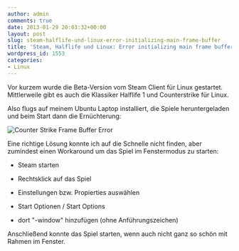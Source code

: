 ```yaml
---
author: admin
comments: true
date: 2013-01-29 20:03:32+00:00
layout: post
slug: steam-halflife-und-linux-error-initializing-main-frame-buffer
title: 'Steam, Halflife und Linux: Error initializing main frame buffer'
wordpress_id: 1553
categories:
- Linux
---
```


Vor kurzem wurde die Beta-Version vom Steam Client für Linux gestartet. Mittlerweile gibt es auch die Klassiker Halflife 1 und Counterstrike für Linux. 




Also flugs auf meinem Ubuntu Laptop installiert, die Spiele heruntergeladen und beim Start dann die Ernüchterung:




![Counter Strike Frame Buffer Error](http://andydunkel.net/assets/uploads/2013/01/CS_error_frame_buffer.png)




Eine richtige Lösung konnte ich auf die Schnelle nicht finden, aber zumindest einen Workaround um das Spiel im Fenstermodus zu starten:






  * Steam starten


  * Rechtsklick auf das Spiel


  * Einstellungen bzw. Propierties auswählen


  * Start Optionen / Start Options


  * dort "-window" hinzufügen (ohne Anführungszeichen)




Anschließend konnte das Spiel starten, wenn auch nicht ganz so schön mit Rahmen im Fenster.
